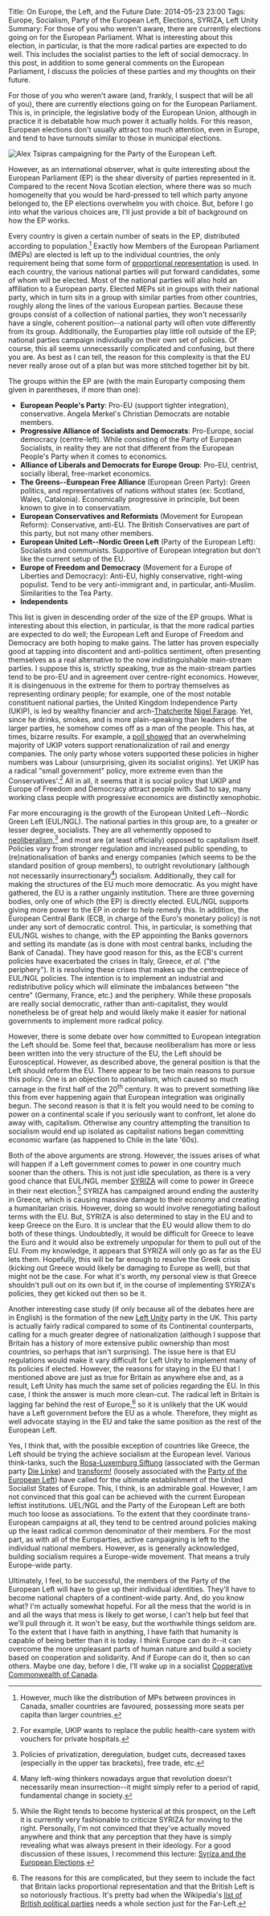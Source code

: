 Title: On Europe, the Left, and the Future
Date: 2014-05-23 23:00
Tags: Europe, Socialism, Party of the European Left, Elections, SYRIZA, Left Unity
Summary: For those of you who weren't aware, there are currently elections going on for the European Parliament. What is interesting about this election, in particular, is that the more radical parties are expected to do well. This includes the socialist parties to the left of social democracy. In this post, in addition to some general comments on the European Parliament, I discuss the policies of these parties and my thoughts on their future.

For those of you who weren't aware (and, frankly, I suspect that will be all of
you), there are currently elections going on for the European Parliament. This
is, in principle, the legislative body of the European Union, although in
practice it is debatable how much power it actually holds. For this reason,
European elections don't usually attract too much attention, even in Europe,
and tend to have turnouts similar to those in municipal elections.

![Alex Tsipras campaigning for the Party of the European Left.]({filename}/images/euroLeft.jpg)

However, as an international observer, what *is* quite interesting about
the European Parliament (EP) is the shear diversity of parties represented in
it. Compared to the recent Nova Scotian election, where there was so much
homogeneity that you would be
hard-pressed to tell which party anyone belonged to, the EP elections overwhelm
you with choice. But, before I go into what the various choices are, I'll just
provide a bit of background on how the EP works.

Every country is given a certain number of seats in the EP, distributed
according to population.[^1] Exactly how Members of the European Parliament
(MEPs) are elected is left up to the individual countries, the only
requirement being that some form of
[proportional representation](http://en.wikipedia.org/wiki/Proportional_representation)
is used. In each country, the various national parties will put forward
candidates, some of whom will be elected. Most of the national parties will
also hold an affiliation to a European party. Elected MEPs sit in groups with
their national party, which in turn sits in a group with similar parties from
other countries, roughly along the lines of the various European parties.
Because these groups consist of a collection of national parties, they won't
necessarily have a single, coherent position--a national party will often vote
differently from its group. Additionally, the Europarties play little roll
outside of the EP; national parties campaign individually on their own set
of policies. Of
course, this all seems unnecessarily complicated and confusing, but there you
are. As best as I can tell, the reason for this complexity is that the EU
never really arose out of a plan but was more stitched together bit by bit.

The groups within the EP are (with the main Europarty composing them given
in parentheses, if more than one):

- __European People's Party__: Pro-EU (support tighter integration),
conservative. Angela Merkel's Christian Democrats are notable members.
- __Progressive Alliance of Socialists and Democrats__: Pro-Europe, social
democracy (centre-left). While consisting of the Party of European Socialists,
in reality
they are not that different from the European People's Party when it comes to
economics.
- __Alliance of Liberals and Democrats for Europe Group__: Pro-EU, centrist,
socially liberal, free-market economics.
- __The Greens--European Free Alliance__ (European Green Party): Green politics,
and representatives of nations without states (ex: Scotland, Wales, Catalonia).
Economically progressive in principle, but been known to give in to
conservatism.
- __European Conservatives and Reformists__ (Movement for European Reform):
Conservative, anti-EU. The British Conservatives are part of this party, but not
many other members.
- __European United Left--Nordic Green Left__ (Party of the European Left):
Socialists and communists. Supportive of European integration but don't like
the current setup of the EU. 
- __Europe of Freedom and Democracy__ (Movement for a Europe of Liberties and
Democracy): Anti-EU, highly conservative, right-wing populist. Tend to be very
anti-immigrant and, in particular, anti-Muslim. Similarities to the Tea Party.
- __Independents__

This list is given in descending order of the size of the EP groups. What is
interesting about this election, in particular, is that the more radical parties
are expected to do well; the European Left and Europe of Freedom
and Democracy are both hoping to make gains.
The latter has proven especially good at
tapping into discontent and anti-politics sentiment, often presenting themselves
as a real alternative to the now indistinguishable main-stream parties. I
suppose this is, strictly speaking, true as the main-stream parties tend to be
pro-EU and in agreement over centre-right economics. However, it is disingenuous
in the extreme for them to portray themselves as representing ordinary people;
for example, one of the most notable constituent national parties, the United
Kingdom Independence Party (UKIP), is led by wealthy financier and
arch-[Thatcherite](http://en.wikipedia.org/wiki/Nigel_Farage)
[Nigel Farage](http://en.wikipedia.org/wiki/Nigel_Farage). Yet, since he drinks,
smokes, and is more plain-speaking than leaders of the larger parties, he
somehow comes off as a man of the people. This has, at times, bizarre results.
For example, a
[poll showed](http://yougov.co.uk/news/2013/11/04/nationalise-energy-and-rail-companies-say-public/)
that an overwhelming majority of UKIP voters support
renationalization of rail and energy companies. The only party whose voters
supported these policies in higher numbers was Labour (unsurprising, given its
socialist origins). Yet UKIP has a radical "small government" policy, more
extreme even than the Conservatives'.[^1.5] All in all, it seems
that it is social policy that UKIP and  Europe of Freedom and Democracy attract
people with. Sad to say, many working class people with progressive economics
are distinctly xenophobic.


Far more encouraging is the growth of the European United Left--Nordic Green
Left (EUL/NGL). The national parties in this group are, to a greater or lesser
degree,
socialists. They are all vehemently opposed to [neoliberalism](http://en.wikipedia.org/wiki/Neoliberalism),[^2] and most are (at least officially) opposed to
capitalism itself. Policies vary from stronger regulation and increased public
spending, to (re)nationalisation of banks and energy companies
(which seems to be
the standard position of group members), to outright revolutionary (although not
necessarily insurrectionary[^3]) socialism. Additionally, they call for making
the structures of the EU much more democratic. As you might have gathered, the
EU is a rather ungainly institution. There are three governing bodies, only one
of which (the EP) is directly elected. EUL/NGL supports giving more power to the
EP in order to help remedy this. In addition, the European Central Bank (ECB, in
charge of the Euro's monetary policy) is not under any sort of democratic
control. This, in particular, is something that EUL/NGL wishes to change, with
the EP appointing the Banks governors and setting its mandate (as is done with
most central banks, including the Bank of Canada). They have good reason for
this, as the ECB's current policies have exacerbated the crises in Italy,
Greece, *et al.* ("the periphery"). It is resolving these crises that
makes up the centrepiece of
EUL/NGL policies. The intention is to implement an industrial and redistributive
policy which will eliminate the imbalances between "the centre" (Germany,
France, etc.) and the periphery. While these proposals are really social
democratic, rather than anti-capitalist, they would nonetheless be of great
help and would likely make it easier for national governments to implement more radical policy.

However, there is some debate over how committed to European integration the
Left should be. Some feel that, because neoliberalism has more or less been
written into the very structure of the EU, the Left should be Eurosceptical.
However, as described above, the general position is that the Left should
reform the EU. There appear to be two main reasons to pursue this policy. One
is an objection to nationalism, which caused so much carnage in the first half
of the 20<sup>th</sup> century. It was to prevent something like this from ever
happening again that European integration was originally begun. The second
reason is that it is felt you would need to be coming to power on a continental
scale if you seriously want to confront, let alone do away with, capitalism.
Otherwise any country attempting the transition to socialism would end up
isolated as capitalist nations began committing economic warfare (as happened
to Chile in the late '60s).

Both of the above arguments are strong. However, the issues arises of what will
happen if a Left government comes to power in one country much sooner than the
others. This is not just idle speculation, as there is a very good chance that
EUL/NGL member [SYRIZA](http://en.wikipedia.org/wiki/Syriza) will come to
power in Greece in their next election.[^4] SYRIZA has campaigned around ending
the austerity in Greece, which is causing massive damage to their economy and
creating a humanitarian crisis. However, doing so would involve renegotiating
bailout terms with the EU. But, SYRIZA is also determined to stay in the EU
and to keep Greece on the Euro. It is unclear that the EU would allow them to
do both of these things. Undoubtedly, it would be difficult for Greece to leave
the Euro and it would also be extremely unpopular for them to pull out of the
EU. From my knowledge, it appears that SYRIZA will only go as far as the EU
lets them. Hopefully, this will be far enough to resolve the Greek crisis
(kicking out Greece would likely be damaging to Europe as well), but that might
not be the case. For what it's worth, my personal view is that Greece
shouldn't pull out on its own but if, in the course of implementing SYRIZA's
policies, they get kicked out then so be it.

Another interesting case study (if only because all of the debates here are in
English) is the formation of the new [Left Unity](http://leftunity.org/) party
in the UK. This party is actually fairly radical compared to some of its
Continental counterparts, calling for a much greater degree of nationalization
(although I suppose that Britain has a history of more extensive public
ownership than most countries, so perhaps that isn't surprising). The issue here
is that EU regulations would make it vary difficult for Left Unity to implement
many of its policies if elected. However, the reasons for staying in the EU
that I mentioned above are just as true for Britain as anywhere else and, as
a result, Left Unity has much the same set of policies regarding the EU. In this
case, I think the answer is much more clean-cut. The radical left in
Britain is lagging far behind the rest of Europe,[^5] so it is unlikely that
the UK would have a Left government before the EU as a whole. Therefore, they
might as well advocate staying in the EU and take the same position as the rest of the
European Left.

Yes, I think that, with the possible exception of countries like Greece, the
Left should be trying the achieve socialism at the European level. Various
think-tanks, such the [Rosa-Luxemburg Siftung](http://www.rosalux.de/english/foundation.html) (associated with the German party [Die Linke](http://en.die-linke.de/die-linke/welcome/)) and [transform!](http://transform-network.net/home.html)
(loosely associated with the [Party of the European Left](http://www.european-left.org/)) have called for the ultimate establishment of the United Socialist
States of Europe. This, I think, is an admirable goal. However, I am not
convinced that this goal can be achieved with the current European leftist
institutions. UEL/NGL and the Party of the European Left are both much too
loose as associations. To the extent that they coordinate trans-European
campaigns
at all, they tend to be centred around policies making up the least radical
common denominator of their members. For the most part, as with all of the
Europarties, active campaigning is left to the individual national members.
However, as is generally acknowledged, building socialism requires a Europe-wide
movement. That means a truly Europe-wide party.

Ultimately, I feel, to be successful, the members of the Party of the European
Left will have to give up their individual identities. They'll have to become
national chapters of a continent-wide party. And, do you know what? I'm actually
somewhat hopeful. For all the mess that the world is in and all the ways that
mess is likely to get worse, I can't help but feel that we'll pull through it.
It won't be easy, but the worthwhile things seldom are. To the extent that I
have faith in anything, I have faith that humanity is capable of being better
than it is today. I think Europe can do it--it can overcome the more
unpleasant parts of human nature and build a society based on cooperation and
solidarity. And if Europe can do it, then so can others. Maybe one day, before
I die, I'll wake up in a socialist [Cooperative Commonwealth of Canada](http://www.socialisthistory.ca/Docs/CCF/ReginaManifesto.htm).


[^1]: However, much like the distribution of MPs between provinces in Canada, smaller countries are favoured, possessing more seats per capita than larger countries.

[^1.5]: For example, UKIP wants to replace the public health-care system with vouchers for private hospitals.

[^2]: Policies of privatization, deregulation, budget cuts, decreased taxes (especially in the upper tax brackets), free trade, etc.

[^3]: Many left-wing thinkers nowadays argue that revolution doesn't necessarily mean insurrection--it might simply refer to a period of rapid, fundamental change in society.

[^4]: While the Right tends to become hysterical at this prospect, on the Left it is currently very fashionable to criticize SYRIZA for moving to the right. Personally, I'm not convinced that they've actually moved anywhere and think that any perception that they have is simply revealing what was always present in their ideology. For a good discussion of these issues, I recommend this lecture: [Syriza and the European Elections](http://socialistproject.ca/leftstreamed/ls215.php).

[^5]: The reasons for this are complicated, but they seem to include the fact that Britain lacks proportional representation and that the British Left is so notoriously fractious. It's pretty bad when the Wikipedia's [list of British political parties](http://en.wikipedia.org/wiki/List_of_British_political_parties#Minor_far-left_parties) needs a whole section just for the Far-Left. 

